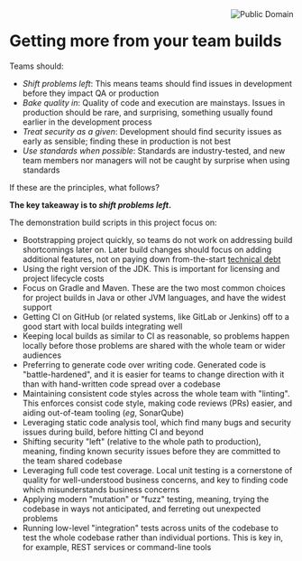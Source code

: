 <a href="LICENSE.md">
<img src="https://unlicense.org/pd-icon.png" alt="Public Domain"
align="right"/>
</a>

# Getting more from your team builds

Teams should:

* _Shift problems left_: This means teams should find issues in development
  before they impact QA or production
* _Bake quality in_: Quality of code and execution are mainstays. Issues in
  production should be rare, and surprising, something usually found earlier
  in the development process
* _Treat security as a given_: Development should find security issues as
  early as sensible; finding these in production is not best
* _Use standards when possible_: Standards are industry-tested, and new team
  members nor managers will not be caught by surprise when using standards

If these are the principles, what follows?

**The key takeaway is to _shift problems left_.**

The demonstration build scripts in this project focus on:

* Bootstrapping project quickly, so teams do not work on addressing build
  shortcomings later on. Later build changes should focus on adding additional
  features, not on paying down
  from-the-start [technical debt](https://www.martinfowler.com/bliki/TechnicalDebt.html)
* Using the right version of the JDK. This is important for licensing and
  project lifecycle costs
* Focus on Gradle and Maven. These are the two most common choices for project
  builds in Java or other JVM languages, and have the widest support
* Getting CI on GitHub (or related systems, like GitLab or Jenkins) off to a
  good start with local builds integrating well
* Keeping local builds as similar to CI as reasonable, so problems happen
  locally before those problems are shared with the whole team or wider
  audiences
* Preferring to generate code over writing code. Generated code is
  "battle-hardened", and it is easier for teams to change direction with it
  than with hand-written code spread over a codebase
* Maintaining consistent code styles across the whole team with "linting".
  This enforces consist code style, making code reviews (PRs) easier, and
  aiding out-of-team tooling (_eg_, SonarQube)
* Leveraging static code analysis tool, which find many bugs and security
  issues during build, before hitting CI and beyond
* Shifting security "left" (relative to the whole path to production),
  meaning, finding known security issues before they are committed to the team
  shared codebase
* Leveraging full code test coverage. Local unit testing is a cornerstone of
  quality for well-understood business concerns, and key to finding code which
  misunderstands business concerns
* Applying modern "mutation" or "fuzz" testing, meaning, trying the codebase
  in ways not anticipated, and ferreting out unexpected problems
* Running low-level "integration" tests across units of the codebase to test
  the whole codebase rather than individual portions. This is key in, for
  example, REST services or command-line tools
